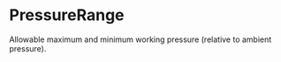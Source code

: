 PressureRange
=============

Allowable maximum and minimum working pressure (relative to ambient pressure).
